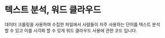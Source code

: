 # 텍스트 분석, 워드 클라우드
 
데이터 크롤링을 사용하여 수집한 파일에서 사람들이 자주 사용하는 단어를 텍스트 분석 할 수 있고 이를 시각화 할 수 있게 워드 클라우드 사용에 관한 코드 입니다.
 

